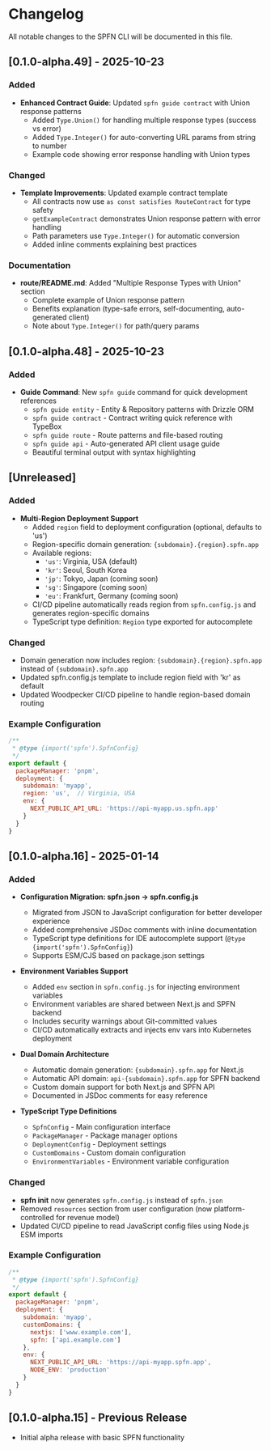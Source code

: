 # Changelog

All notable changes to the SPFN CLI will be documented in this file.

## [0.1.0-alpha.49] - 2025-10-23

### Added

- **Enhanced Contract Guide**: Updated `spfn guide contract` with Union response patterns
  - Added `Type.Union()` for handling multiple response types (success vs error)
  - Added `Type.Integer()` for auto-converting URL params from string to number
  - Example code showing error response handling with Union types

### Changed

- **Template Improvements**: Updated example contract template
  - All contracts now use `as const satisfies RouteContract` for type safety
  - `getExampleContract` demonstrates Union response pattern with error handling
  - Path parameters use `Type.Integer()` for automatic conversion
  - Added inline comments explaining best practices

### Documentation

- **route/README.md**: Added "Multiple Response Types with Union" section
  - Complete example of Union response pattern
  - Benefits explanation (type-safe errors, self-documenting, auto-generated client)
  - Note about `Type.Integer()` for path/query params

## [0.1.0-alpha.48] - 2025-10-23

### Added

- **Guide Command**: New `spfn guide` command for quick development references
  - `spfn guide entity` - Entity & Repository patterns with Drizzle ORM
  - `spfn guide contract` - Contract writing quick reference with TypeBox
  - `spfn guide route` - Route patterns and file-based routing
  - `spfn guide api` - Auto-generated API client usage guide
  - Beautiful terminal output with syntax highlighting

## [Unreleased]

### Added

- **Multi-Region Deployment Support**
  - Added `region` field to deployment configuration (optional, defaults to 'us')
  - Region-specific domain generation: `{subdomain}.{region}.spfn.app`
  - Available regions:
    - `'us'`: Virginia, USA (default)
    - `'kr'`: Seoul, South Korea
    - `'jp'`: Tokyo, Japan (coming soon)
    - `'sg'`: Singapore (coming soon)
    - `'eu'`: Frankfurt, Germany (coming soon)
  - CI/CD pipeline automatically reads region from `spfn.config.js` and generates region-specific domains
  - TypeScript type definition: `Region` type exported for autocomplete

### Changed

- Domain generation now includes region: `{subdomain}.{region}.spfn.app` instead of `{subdomain}.spfn.app`
- Updated spfn.config.js template to include region field with 'kr' as default
- Updated Woodpecker CI/CD pipeline to handle region-based domain routing

### Example Configuration

```javascript
/**
 * @type {import('spfn').SpfnConfig}
 */
export default {
  packageManager: 'pnpm',
  deployment: {
    subdomain: 'myapp',
    region: 'us',  // Virginia, USA
    env: {
      NEXT_PUBLIC_API_URL: 'https://api-myapp.us.spfn.app'
    }
  }
}
```

## [0.1.0-alpha.16] - 2025-01-14

### Added

- **Configuration Migration: spfn.json → spfn.config.js**
  - Migrated from JSON to JavaScript configuration for better developer experience
  - Added comprehensive JSDoc comments with inline documentation
  - TypeScript type definitions for IDE autocomplete support (`@type {import('spfn').SpfnConfig}`)
  - Supports ESM/CJS based on package.json settings

- **Environment Variables Support**
  - Added `env` section in `spfn.config.js` for injecting environment variables
  - Environment variables are shared between Next.js and SPFN backend
  - Includes security warnings about Git-committed values
  - CI/CD automatically extracts and injects env vars into Kubernetes deployment

- **Dual Domain Architecture**
  - Automatic domain generation: `{subdomain}.spfn.app` for Next.js
  - Automatic API domain: `api-{subdomain}.spfn.app` for SPFN backend
  - Custom domain support for both Next.js and SPFN API
  - Documented in JSDoc comments for easy reference

- **TypeScript Type Definitions**
  - `SpfnConfig` - Main configuration interface
  - `PackageManager` - Package manager options
  - `DeploymentConfig` - Deployment settings
  - `CustomDomains` - Custom domain configuration
  - `EnvironmentVariables` - Environment variable configuration

### Changed

- **spfn init** now generates `spfn.config.js` instead of `spfn.json`
- Removed `resources` section from user configuration (now platform-controlled for revenue model)
- Updated CI/CD pipeline to read JavaScript config files using Node.js ESM imports

### Example Configuration

```javascript
/**
 * @type {import('spfn').SpfnConfig}
 */
export default {
  packageManager: 'pnpm',
  deployment: {
    subdomain: 'myapp',
    customDomains: {
      nextjs: ['www.example.com'],
      spfn: ['api.example.com']
    },
    env: {
      NEXT_PUBLIC_API_URL: 'https://api-myapp.spfn.app',
      NODE_ENV: 'production'
    }
  }
}
```

## [0.1.0-alpha.15] - Previous Release

- Initial alpha release with basic SPFN functionality